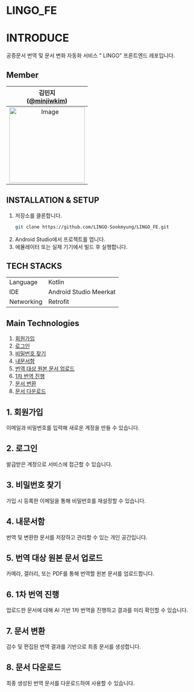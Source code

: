 # LINGO_FE


# INTRODUCE
공증문서 번역 및 문서 변화 자동화 서비스 " LINGO" 프론트엔드 레포입니다.
  
## Member 
| 김민지<br/>([@minjiwkim](https://github.com/minjiwkim)) |
| :---: |
| <img width="200" height="200" alt="Image" src="https://github.com/user-attachments/assets/4ddbab6f-b7aa-4eeb-a1a7-f3ca8e9ee4e4" /> |


## INSTALLATION & SETUP
1. 저장소를 클론합니다.
   ```bash
   git clone https://github.com/LINGO-Sookmyung/LINGO_FE.git
2. Android Studio에서 프로젝트를 엽니다.
3. 에뮬레이터 또는 실제 기기에서 빌드 후 실행합니다.


## TECH STACKS
<table>
   <tr><td>Language</td><td>Kotlin</td></tr>
   <tr><td>IDE</td><td>Android Studio Meerkat</td></tr>
  <tr><td>Networking</td><td>Retrofit</td></tr>
</table>


## Main Technologies

1. [회원가입](#1-회원가입)  
2. [로그인](#2-로그인)  
3. [비밀번호 찾기](#3-비밀번호-찾기)  
4. [내문서함](#4-내문서함)  
5. [번역 대상 원본 문서 업로드](#5-번역-대상-원본-문서-업로드)  
6. [1차 번역 진행](#6-1차-번역-진행)  
7. [문서 변환](#7-문서-변환)  
8. [문서 다운로드](#8-문서-다운로드)  

## 1. 회원가입
이메일과 비밀번호를 입력해 새로운 계정을 만들 수 있습니다.

## 2. 로그인
발급받은 계정으로 서비스에 접근할 수 있습니다.

## 3. 비밀번호 찾기
가입 시 등록한 이메일을 통해 비밀번호를 재설정할 수 있습니다.

## 4. 내문서함
번역 및 변환한 문서를 저장하고 관리할 수 있는 개인 공간입니다.

## 5. 번역 대상 원본 문서 업로드
카메라, 갤러리, 또는 PDF를 통해 번역할 원본 문서를 업로드합니다.

## 6. 1차 번역 진행
업로드한 문서에 대해 AI 기반 1차 번역을 진행하고 결과를 미리 확인할 수 있습니다.

## 7. 문서 변환
검수 및 편집된 번역 결과를 기반으로 최종 문서를 생성합니다.

## 8. 문서 다운로드
최종 생성된 번역 문서를 다운로드하여 사용할 수 있습니다.


